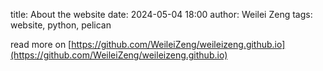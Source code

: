 title: About the website
date: 2024-05-04 18:00
author: Weilei Zeng
tags: website, python, pelican


read more on
[https://github.com/WeileiZeng/weileizeng.github.io](https://github.com/WeileiZeng/weileizeng.github.io)
